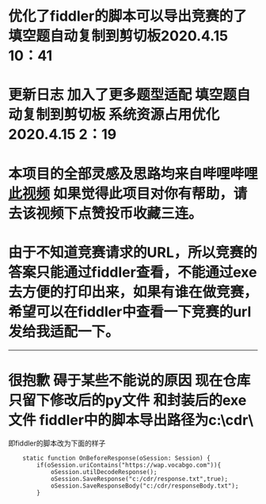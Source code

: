 # 优化了fiddler的脚本可以导出竞赛的了  填空题自动复制到剪切板2020.4.15 10：41
# 更新日志  加入了更多题型适配  填空题自动复制到剪切板  系统资源占用优化2020.4.15 2：19
# 本项目的全部灵感及思路均来自哔哩哔哩[此视频](https://www.bilibili.com/video/BV1R64y1M7q5?from=search&seid=13698410817824032418) 如果觉得此项目对你有帮助，请去该视频下点赞投币收藏三连。



# 由于不知道竞赛请求的URL，所以竞赛的答案只能通过fiddler查看，不能通过exe去方便的打印出来，如果有谁在做竞赛，希望可以在fiddler中查看一下竞赛的url发给我适配一下。


-----------------------------------------------------


# 很抱歉 碍于某些不能说的原因 现在仓库只留下修改后的py文件 和封装后的exe文件  fiddler中的脚本导出路径为c:\cdr\
即fiddler的脚本改为下面的样子
```
    static function OnBeforeResponse(oSession: Session) {
        if(oSession.uriContains("https://wap.vocabgo.com")){
            oSession.utilDecodeResponse();
            oSession.SaveResponse("c:/cdr/response.txt",true);
            oSession.SaveResponseBody("c:/cdr/responseBody.txt");
        }
     
        
        
```
